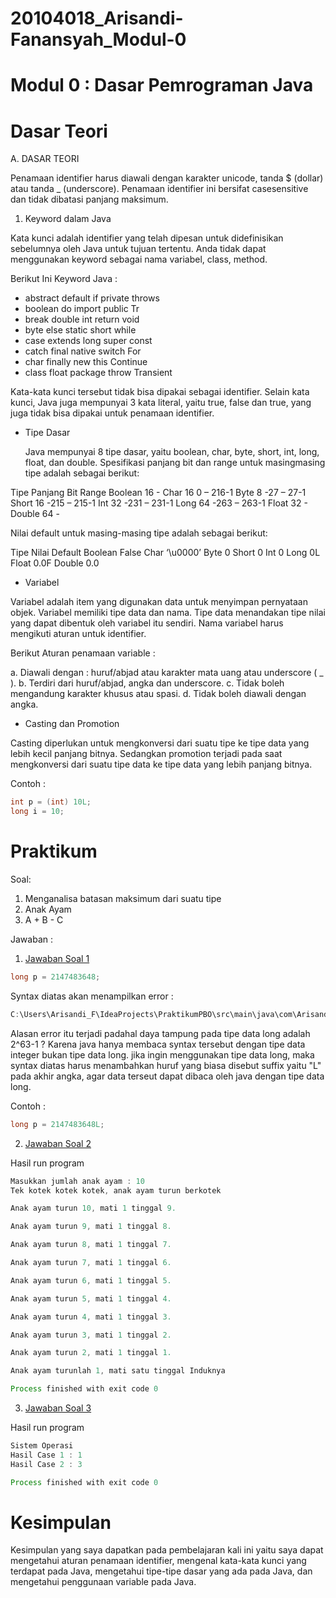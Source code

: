# 20104018_Arisandi-Fanansyah_Modul-0
# Modul 0 : Dasar Pemrograman Java

# Dasar Teori
A. DASAR TEORI
 
  Penamaan identifier harus diawali dengan karakter unicode, tanda $ (dollar) atau tanda _ (underscore). Penamaan identifier ini bersifat casesensitive dan tidak dibatasi panjang maksimum.
  
 1. Keyword dalam Java

  Kata kunci adalah identifier yang telah dipesan untuk didefinisikan sebelumnya oleh Java untuk tujuan tertentu. Anda tidak dapat menggunakan keyword sebagai nama variabel, class, method.
  
Berikut Ini Keyword Java :
 - abstract default if      private throws
 - boolean  do      import  public  Tr
 - break    double  int     return  void
 - byte     else    static  short   while
 - case     extends long    super   const
 - catch    final   native  switch  For
 - char     finally new     this    Continue
 - class    float   package throw   Transient
  
  Kata-kata kunci tersebut tidak bisa dipakai sebagai identifier. Selain kata kunci, Java juga mempunyai 3 kata literal, yaitu true, false dan true, yang juga tidak bisa dipakai untuk penamaan identifier.
  
- Tipe Dasar

  Java mempunyai 8 tipe dasar, yaitu boolean, char, byte, short, int, long, float, dan double. Spesifikasi panjang bit dan range untuk masingmasing tipe adalah sebagai berikut:
  
Tipe      Panjang Bit   Range
Boolean       16          -
Char          16       0 – 216-1
Byte           8      -27 – 27-1
Short         16     -215 – 215-1
Int           32     -231 – 231-1
Long          64     -263 – 263-1
Float         32          -
Double        64          -

  Nilai default untuk masing-masing tipe adalah sebagai berikut:
  
Tipe      Nilai Default
Boolean       False
Char         ‘\u0000’
Byte             0
Short            0
Int              0
Long             0L
Float           0.0F
Double          0.0

- Variabel

 Variabel adalah item yang digunakan data untuk menyimpan pernyataan objek. Variabel memiliki tipe data dan nama. Tipe data menandakan tipe nilai yang dapat dibentuk oleh variabel itu sendiri. Nama variabel harus mengikuti aturan untuk identifier.

 Berikut Aturan penamaan variable :
 
a. Diawali dengan : huruf/abjad atau karakter mata uang atau underscore ( _ ).
b. Terdiri dari huruf/abjad, angka dan underscore.
c. Tidak boleh mengandung karakter khusus atau spasi.
d. Tidak boleh diawali dengan angka.

- Casting dan Promotion

 Casting diperlukan untuk mengkonversi dari suatu tipe ke tipe data yang lebih kecil panjang bitnya. Sedangkan promotion terjadi pada saat mengkonversi dari suatu tipe data ke tipe data yang lebih panjang bitnya.

Contoh :
```java
int p = (int) 10L;
long i = 10;
```
# Praktikum
 Soal:
  1. Menganalisa batasan maksimum dari suatu tipe
  2. Anak Ayam
  3. A + B - C
 
 Jawaban :
 
  1. [Jawaban Soal 1](https://github.com/Arisandi-Fanansyah/20104018_Arisandi-Fanansyah_Modul-0/blob/main/latihan/BigInteger.java)
  
  ```java
  long p = 2147483648;
  ```
  
  Syntax diatas akan menampilkan error :
  
  ```java
  C:\Users\Arisandi_F\IdeaProjects\PraktikumPBO\src\main\java\com\Arisandi\pbo\modul2\latihan\BigInteger.java:5: error: integer number too large: 2147483648
  ```
  
  Alasan error itu terjadi padahal daya tampung pada tipe data long adalah 2^63-1 ?
  Karena java hanya membaca syntax tersebut dengan tipe data integer bukan tipe data long. jika ingin menggunakan tipe data long, maka syntax diatas harus menambahkan huruf yang biasa disebut suffix yaitu "L" pada akhir angka, agar data terseut dapat dibaca oleh java dengan tipe data long.
  
  Contoh :
  ```java
  long p = 2147483648L;
  ```
  
  2. [Jawaban Soal 2](https://github.com/Arisandi-Fanansyah/20104018_Arisandi-Fanansyah_Modul-0/blob/main/latihan/Anak_Ayam.java)
  
  Hasil run program
  
  ```java
  Masukkan jumlah anak ayam : 10
Tek kotek kotek kotek, anak ayam turun berkotek

Anak ayam turun 10, mati 1 tinggal 9.

Anak ayam turun 9, mati 1 tinggal 8.

Anak ayam turun 8, mati 1 tinggal 7.

Anak ayam turun 7, mati 1 tinggal 6.

Anak ayam turun 6, mati 1 tinggal 5.

Anak ayam turun 5, mati 1 tinggal 4.

Anak ayam turun 4, mati 1 tinggal 3.

Anak ayam turun 3, mati 1 tinggal 2.

Anak ayam turun 2, mati 1 tinggal 1.

Anak ayam turunlah 1, mati satu tinggal Induknya

Process finished with exit code 0

  ```
  
  3. [Jawaban Soal 3](https://github.com/Arisandi-Fanansyah/20104018_Arisandi-Fanansyah_Modul-0/blob/main/latihan/Sistem_Operasi.java)
  
  Hasil run program
  
  ```java
  Sistem Operasi
Hasil Case 1 : 1
Hasil Case 2 : 3

Process finished with exit code 0
  ```
  
# Kesimpulan
Kesimpulan yang saya dapatkan pada pembelajaran kali ini yaitu saya dapat mengetahui aturan penamaan identifier, mengenal kata-kata kunci yang terdapat pada Java, mengetahui tipe-tipe dasar yang ada pada Java, dan mengetahui penggunaan variable pada Java.
